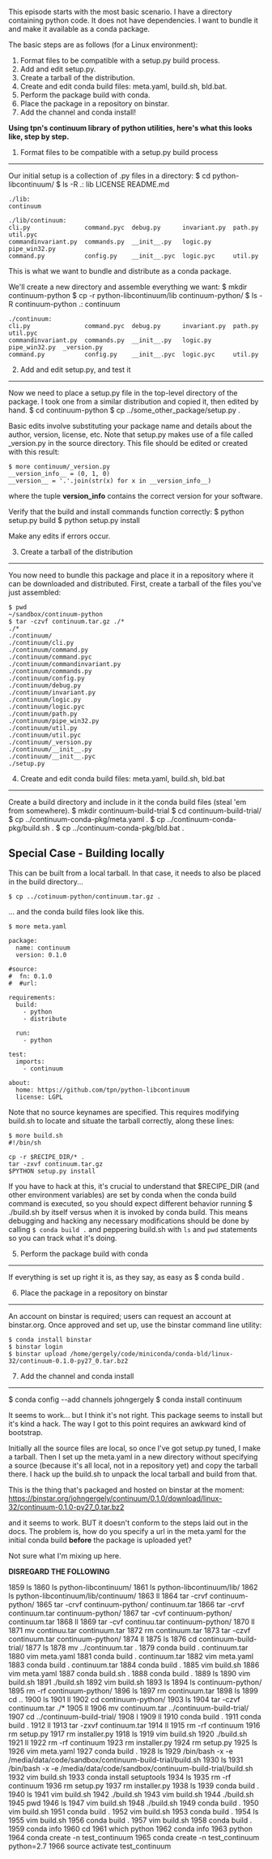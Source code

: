 This episode starts with the most basic scenario. I have a directory containing python code. It does not have dependencies. I want to bundle it and make it available as a conda package.

The basic steps are as follows (for a Linux environment):
1. Format files to be compatible with a setup.py build process.
2. Add and edit setup.py.
3. Create a tarball of the distribution.
4. Create and edit conda build files: meta.yaml, build.sh, bld.bat.
5. Perform the package build with conda.
6. Place the package in a repository on binstar.
7. Add the channel and conda install!

**Using tpn's continuum library of python utilities, here's what this looks like, step by step.**

1. Format files to be compatible with a setup.py build process
--------------------------------------------------------------
Our initial setup is a collection of .py files in a directory:
    $ cd python-libcontinuum/
    $ ls -R
    .:
    lib  LICENSE  README.md
    
    ./lib:
    continuum
    
    ./lib/continuum:
    cli.py               command.pyc  debug.py      invariant.py  path.py        util.pyc
    commandinvariant.py  commands.py  __init__.py   logic.py      pipe_win32.py
    command.py           config.py    __init__.pyc  logic.pyc     util.py

This is what we want to bundle and distribute as a conda package.

We'll create a new directory and assemble everything we want:
    $ mkdir continuum-python
    $ cp -r python-libcontinuum/lib continuum-python/
    $ ls -R continuum-python
    .:
    continuum
    
    ./continuum:
    cli.py               command.pyc  debug.py      invariant.py  path.py        util.pyc
    commandinvariant.py  commands.py  __init__.py   logic.py      pipe_win32.py  _version.py
    command.py           config.py    __init__.pyc  logic.pyc     util.py

2. Add and edit setup.py, and test it
-------------------------------------
Now we need to place a setup.py file in the top-level directory of the package. I took one from a similar distribution and copied it, then edited by hand.
    $ cd continuum-python
    $ cp ../some_other_package/setup.py .

Basic edits involve substituting your package name and details about the author, version, license, etc. Note that setup.py makes use of a file called _version.py in the source directory. This file should be edited or created with this result:

    $ more continuum/_version.py
    __version_info__ = (0, 1, 0)
    __version__ = '.'.join(str(x) for x in __version_info__)

where the tuple __version_info__ contains the correct version for your software.

Verify that the build and install commands function correctly:
    $ python setup.py build
    $ python setup.py install

Make any edits if errors occur.

3. Create a tarball of the distribution
---------------------------------------
You now need to bundle this package and place it in a repository where it can be downloaded and distributed. First, create a tarball of the files you've just assembled:

    $ pwd
    ~/sandbox/continuum-python
    $ tar -czvf continuum.tar.gz ./*
    ./*
    ./continuum/
    ./continuum/cli.py
    ./continuum/command.py
    ./continuum/command.pyc
    ./continuum/commandinvariant.py
    ./continuum/commands.py
    ./continuum/config.py
    ./continuum/debug.py
    ./continuum/invariant.py
    ./continuum/logic.py
    ./continuum/logic.pyc
    ./continuum/path.py
    ./continuum/pipe_win32.py
    ./continuum/util.py
    ./continuum/util.pyc
    ./continuum/_version.py
    ./continuum/__init__.py
    ./continuum/__init__.pyc
    ./setup.py


4. Create and edit conda build files: meta.yaml, build.sh, bld.bat
------------------------------------------------------------------
Create a build directory and include in it the conda build files (steal 'em from somewhere).
    $ mkdir continuum-build-trial
    $ cd continuum-build-trial/
    $ cp ../continuum-conda-pkg/meta.yaml .
    $ cp ../continuum-conda-pkg/build.sh .
    $ cp ../continuum-conda-pkg/bld.bat .

Special Case - Building locally
-------------------------------
This can be built from a local tarball. In that case, it needs to also be placed in the build directory...

    $ cp ../cotinuum-python/continuum.tar.gz .

... and the conda build files look like this.

    $ more meta.yaml

    package:
      name: continuum
      version: 0.1.0

    #source:
    #  fn: 0.1.0
    #  #url:

    requirements:
      build:
        - python
        - distribute

      run:
        - python

    test:
      imports:
        - continuum

    about:
      home: https://github.com/tpn/python-libcontinuum
      license: LGPL

Note that no source keynames are specified. This requires modifying build.sh to locate and situate the tarball correctly, along these lines:

    $ more build.sh 
    #!/bin/sh
    
    cp -r $RECIPE_DIR/* .
    tar -zxvf continuum.tar.gz
    $PYTHON setup.py install

If you have to hack at this, it's crucial to understand that $RECIPE_DIR (and other environment variables) are set by conda when the conda build command is executed, so you should expect different behavior running
    $ ./build.sh
by itself versus when it is invoked by conda build. This means debugging and hacking any necessary modifications should be done by calling `$ conda build .` and peppering build.sh with `ls` and `pwd` statements so you can track what it's doing.

5. Perform the package build with conda
---------------------------------------
If everything is set up right it is, as they say, as easy as
    $ conda build .

6. Place the package in a repository on binstar
-----------------------------------------------
An account on binstar is required; users can request an account at binstar.org. Once approved and set up, use the binstar command line utility:

    $ conda install binstar
    $ binstar login
    $ binstar upload /home/gergely/code/miniconda/conda-bld/linux-32/continuum-0.1.0-py27_0.tar.bz2

7. Add the channel and conda install
------------------------------------
$ conda config --add channels johngergely
$ conda install continuum

It seems to work... but I think it's not right. This package seems to install but it's kind a hack. The way I got to this point requires an awkward kind of bootstrap.

Initially all the source files are local, so once I've got setup.py tuned, I make a tarball. Then I set up the meta.yaml in a new directory without specifying a source (because it's all local, not in a repository yet) and copy the tarball there. I hack up the build.sh to unpack the local tarball and build from that.

This is the thing that's packaged and hosted on binstar at the moment:
https://binstar.org/johngergely/continuum/0.1.0/download/linux-32/continuum-0.1.0-py27_0.tar.bz2

and it seems to work. BUT it doesn't conform to the steps laid out in the docs. The problem is, how do you specify a url in the meta.yaml for the initial conda build **before** the package is uploaded yet?

Not sure what I'm mixing up here.


**DISREGARD THE FOLLOWING**

 1859  ls
 1860  ls python-libcontinuum/
 1861  ls python-libcontinuum/lib/
 1862  ls python-libcontinuum/lib/continuum/
 1863  ll
 1864  tar -crvf continuum-python/
 1865  tar -crvf continuum-python/ continuum.tar
 1866  tar -crvf continuum.tar continuum-python/
 1867  tar -cvf continuum-python/ continuum.tar
 1868  ll
 1869  tar -cvf continuu.tar continuum-python/
 1870  ll
 1871  mv continuu.tar continuum.tar
 1872  rm continuum.tar 
 1873  tar -czvf continuum.tar continuum-python/
 1874  ll
 1875  ls
 1876  cd continuum-build-trial/
 1877  ls
 1878  mv ../continuum.tar .
 1879  conda build . continuum.tar 
 1880  vim meta.yaml 
 1881  conda build . continuum.tar 
 1882  vim meta.yaml 
 1883  conda build . continuum.tar 
 1884  conda build .
 1885  vim build.sh 
 1886  vim meta.yaml 
 1887  conda build.sh .
 1888  conda build .
 1889  ls
 1890  vim build.sh 
 1891  ./build.sh 
 1892  vim build.sh 
 1893  ls
 1894  ls continuum-python/
 1895  rm -rf continuum-python/
 1896  ls
 1897  rm continuum.tar 
 1898  ls
 1899  cd ..
 1900  ls
 1901  ll
 1902  cd continuum-python/
 1903  ls
 1904  tar -czvf continuum.tar ./*
 1905  ll
 1906  mv continuum.tar ../continuum-build-trial/
 1907  cd ../continuum-build-trial/
 1908  l
 1909  ll
 1910  conda build  .
 1911  conda build .
 1912  ll
 1913  tar -zxvf continuum.tar 
 1914  ll
 1915  rm -rf continuum
 1916  rm setup.py 
 1917  rm installer.py 
 1918  ls
 1919  vim build.sh 
 1920  ./build.sh 
 1921  ll
 1922  rm -rf continuum
 1923  rm installer.py 
 1924  rm setup.py 
 1925  ls
 1926  vim meta.yaml 
 1927  conda build .
 1928  ls
 1929  /bin/bash -x -e /media/data/code/sandbox/continuum-build-trial/build.sh
 1930  ls
 1931  /bin/bash -x -e /media/data/code/sandbox/continuum-build-trial/build.sh
 1932  vim build.sh 
 1933  conda install setuptools
 1934  ls
 1935  rm -rf continuum
 1936  rm setup.py 
 1937  rm installer.py 
 1938  ls
 1939  conda build .
 1940  ls
 1941  vim build.sh 
 1942  ./build.sh 
 1943  vim build.sh 
 1944  ./build.sh 
 1945  pwd
 1946  ls
 1947  vim build.sh 
 1948  ./build.sh 
 1949  conda build .
 1950  vim build.sh 
 1951  conda build .
 1952  vim build.sh 
 1953  conda build .
 1954  ls
 1955  vim build.sh 
 1956  conda build .
 1957  vim build.sh 
 1958  conda build .
 1959  conda info
 1960  cd
 1961  which python
 1962  conda info
 1963  python
 1964  conda create -n test_continuum
 1965  conda create -n test_continuum python=2.7
 1966  source activate test_continuum
